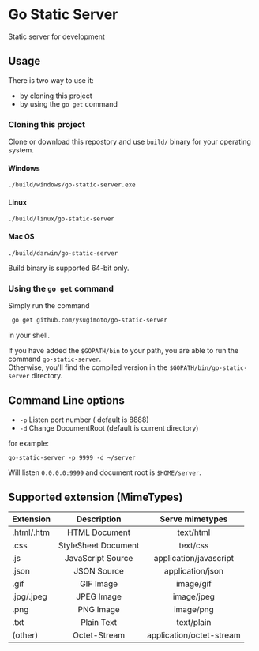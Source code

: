 # Go Static Server

Static server for development

## Usage

There is two way to use it:

- by cloning this project
- by using the `go get` command

### Cloning this project

Clone or download this repostory and use `build/` binary for your operating system.

#### Windows

```
./build/windows/go-static-server.exe
```

#### Linux

```
./build/linux/go-static-server
```

#### Mac OS

```
./build/darwin/go-static-server
```

Build binary is supported 64-bit only.

### Using the `go get` command

Simply run the command

```bash
 go get github.com/ysugimoto/go-static-server
```
in your shell.

If you have added the `$GOPATH/bin` to your path, you are able to run the command `go-static-server`.  
Otherwise, you'll find the compiled version in the `$GOPATH/bin/go-static-server` directory.

## Command Line options

- `-p` Listen port number ( default is 8888)
- `-d` Change DocumentRoot (default is current directory)

for example:

```
go-static-server -p 9999 -d ~/server
```

Will listen `0.0.0.0:9999` and document root is `$HOME/server`. 

## Supported extension (MimeTypes)

| Extension  | Description         | Serve mimetypes          |
| ---------- |:-------------------:|:------------------------:|
| .html/.htm | HTML Document       | text/html                |
| .css       | StyleSheet Document | text/css                 |
| .js        | JavaScript Source   | application/javascript   |
| .json      | JSON Source         | application/json         |
| .gif       | GIF Image           | image/gif                |
| .jpg/.jpeg | JPEG Image          | image/jpeg               |
| .png       | PNG Image           | image/png                |
| .txt       | Plain Text          | text/plain               |
| (other)    | Octet-Stream        | application/octet-stream |

